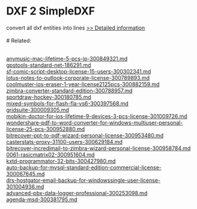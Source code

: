 # DXF 2 SimpleDXF
convert all dxf entities into lines
[>> Detailed information](https://secure.shareit.com/shareit/product.html?productid=300069865&affiliateid=200057808)<br/><br/># Related:

<br />[anymusic-mac-lifetime-5-pcs-jp-300849321.md](https://github.com/downloadplanet/downloadplanet/blob/main/anymusic-mac-lifetime-5-pcs-jp-300849321.md)<br />[gpstools-standard-net-186291.md](https://github.com/downloadplanet/downloadplanet/blob/main/gpstools-standard-net-186291.md)<br />[sf-comic-script-desktop-license-15-users-300302341.md](https://github.com/downloadplanet/downloadplanet/blob/main/sf-comic-script-desktop-license-15-users-300302341.md)<br />[lotus-notes-to-outlook-corporate-license-300789893.md](https://github.com/downloadplanet/downloadplanet/blob/main/lotus-notes-to-outlook-corporate-license-300789893.md)<br />[coolmuster-ios-eraser-1-year-license2125pcs-300882159.md](https://github.com/downloadplanet/downloadplanet/blob/main/coolmuster-ios-eraser-1-year-license2125pcs-300882159.md)<br />[zimbra-converter-standard-edition-300788957.md](https://github.com/downloadplanet/downloadplanet/blob/main/zimbra-converter-standard-edition-300788957.md)<br />[sportdraw-hockey-300180785.md](https://github.com/downloadplanet/downloadplanet/blob/main/sportdraw-hockey-300180785.md)<br />[mixed-symbols-for-flash-fla-vs6-300397568.md](https://github.com/downloadplanet/downloadplanet/blob/main/mixed-symbols-for-flash-fla-vs6-300397568.md)<br />[gridsuite-300009305.md](https://github.com/downloadplanet/downloadplanet/blob/main/gridsuite-300009305.md)<br />[mobikin-doctor-for-ios-lifetime-9-devices-3-pcs-license-301009726.md](https://github.com/downloadplanet/downloadplanet/blob/main/mobikin-doctor-for-ios-lifetime-9-devices-3-pcs-license-301009726.md)<br />[wondershare-pdf-to-word-converter-for-windows-multiuser-personal-license-25-pcs-300952880.md](https://github.com/downloadplanet/downloadplanet/blob/main/wondershare-pdf-to-word-converter-for-windows-multiuser-personal-license-25-pcs-300952880.md)<br />[bitrecover-ppt-to-pdf-wizard-personal-license-300953480.md](https://github.com/downloadplanet/downloadplanet/blob/main/bitrecover-ppt-to-pdf-wizard-personal-license-300953480.md)<br />[casterstats-proxy-31100-users-300629184.md](https://github.com/downloadplanet/downloadplanet/blob/main/casterstats-proxy-31100-users-300629184.md)<br />[bitrecover-incredimail-to-zimbra-wizard-personal-license-300958784.md](https://github.com/downloadplanet/downloadplanet/blob/main/bitrecover-incredimail-to-zimbra-wizard-personal-license-300958784.md)<br />[0061-rasicmatrix02-300951604.md](https://github.com/downloadplanet/downloadplanet/blob/main/0061-rasicmatrix02-300951604.md)<br />[kxtd-programmator-32-bits-300427980.md](https://github.com/downloadplanet/downloadplanet/blob/main/kxtd-programmator-32-bits-300427980.md)<br />[auto-backup-for-mysql-standard-edition-commercial-license-300067645.md](https://github.com/downloadplanet/downloadplanet/blob/main/auto-backup-for-mysql-standard-edition-commercial-license-300067645.md)<br />[drs-hostgator-email-backup-for-windowssingle-user-license-301004936.md](https://github.com/downloadplanet/downloadplanet/blob/main/drs-hostgator-email-backup-for-windowssingle-user-license-301004936.md)<br />[advanced-pbx-data-logger-professional-300253098.md](https://github.com/downloadplanet/downloadplanet/blob/main/advanced-pbx-data-logger-professional-300253098.md)<br />[agenda-msd-300381795.md](https://github.com/downloadplanet/downloadplanet/blob/main/agenda-msd-300381795.md)